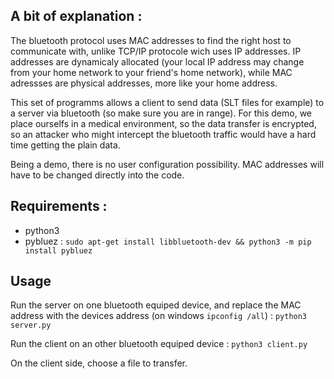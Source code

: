 A bit of explanation :
-
The bluetooth protocol uses MAC addresses to find the right host to communicate with, unlike TCP/IP protocole wich uses IP addresses. IP addresses are dynamicaly allocated (your local IP address may change from your home network to your friend's home network), while MAC adressses are physical addresses, more like your home address.

This set of programms allows a client to send data (SLT files for example) to a server via bluetooth (so make sure you are in range). For this demo, we place ourselfs in a medical environment, so the data transfer is encrypted, so an attacker who might intercept the bluetooth traffic would have a hard time getting the plain data.

Being a demo, there is no user configuration possibility. MAC addresses will have to be changed directly into the code.


Requirements :
-
* python3
* pybluez : ```sudo apt-get install libbluetooth-dev && python3 -m pip install pybluez```

Usage
-
Run the server on one bluetooth equiped device, and replace the MAC address with the devices address (on windows ```ipconfig /all```) : ```python3 server.py```

Run the client on an other bluetooth equiped device : ```python3 client.py```

On the client side, choose a file to transfer.